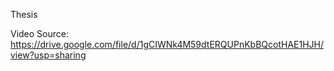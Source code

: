 Thesis

Video Source: https://drive.google.com/file/d/1gCIWNk4M59dtERQUPnKbBQcotHAE1HJH/view?usp=sharing